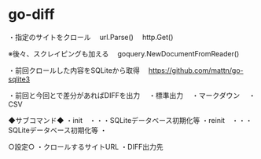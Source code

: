 # go-diff

・指定のサイトをクロール
　url.Parse()
　http.Get()

※後々、スクレイピングも加える
　goquery.NewDocumentFromReader()

・前回クロールした内容をSQLiteから取得
　https://github.com/mattn/go-sqlite3

・前回と今回とで差分があればDIFFを出力
　・標準出力
　・マークダウン
　・CSV

◆サブコマンド◆
・init　・・・SQLiteデータベース初期化等
・reinit　・・・SQLiteデータベース初期化等
・

○設定○
・クロールするサイトURL
・DIFF出力先
